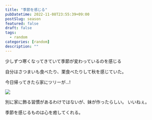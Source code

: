 ```yaml
---
title: "季節を感じる"
pubDatetime: 2022-11-08T23:55:39+09:00
postSlug: season
featured: false
draft: false
tags:
  - random
categories: [random]
description: ""
---
```


少しずつ寒くなってきていて季節が変わっているのを感じる

自分はさつまいも食べたり、栗食べたりして秋を感じていた。

今日帰ってきたら家にツリーが...!

![](/img/tree.JPG)

別に家に飾る習慣があるわけではないが、妹が作ったらしい。
いいねぇ。

季節を感じるものは心を癒してくれる。
